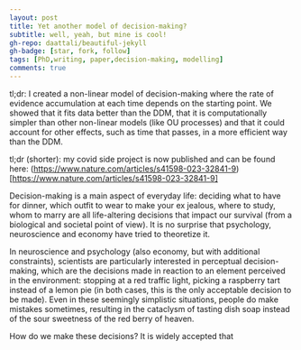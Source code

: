 ```yaml
---
layout: post
title: Yet another model of decision-making?
subtitle: well, yeah, but mine is cool!
gh-repo: daattali/beautiful-jekyll
gh-badge: [star, fork, follow]
tags: [PhD,writing, paper,decision-making, modelling]
comments: true
---
```


tl;dr: I created a non-linear model of decision-making where the rate of evidence accumulation at each time depends on the starting point. We showed that it fits data better than the DDM, that it is computationally simpler than other non-linear models (like OU processes) and that it could account for other effects, such as time that passes, in a more efficient way than the DDM.

tl;dr (shorter): my covid side project is now published and can be found here: (https://www.nature.com/articles/s41598-023-32841-9)[https://www.nature.com/articles/s41598-023-32841-9]

Decision-making is a main aspect of everyday life: deciding what to have for dinner, which outfit to wear to make your ex jealous, where to study, whom to marry are all life-altering decisions that impact our survival (from a biological and societal point of view). It is no surprise that psychology, neuroscience and economy have tried to theoretize it.

In neuroscience and psychology (also economy, but with additional constraints), scientists are particularly interested in perceptual decision-making, which are the decisions made in reaction to an element perceived in the environment: stopping at a red traffic light, picking a raspberry tart instead of a lemon pie (in both cases, this is the only acceptable decision to be made). Even in these seemingly simplistic situations, people do make mistakes sometimes, resulting in the cataclysm of tasting dish soap instead of the sour sweetness of the red berry of heaven. 

How do we make these decisions? It is widely accepted that 
